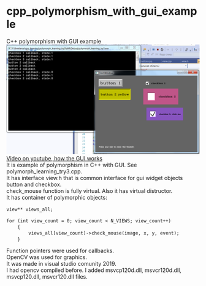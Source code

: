 # cpp_polymorphism_with_gui_example
C++ polymorphism with GUI example
![shcreenshot image](/pictures/screenshot1.png)  
[Video on youtube, how the GUI works](https://www.youtube.com/watch?v=rT4yF9uXxYo)  
It is example of polymorphism in C++ with GUI. See polymorph_learning_try3.cpp.  
It has interface view.h that is common interface for gui widget objects button and checkbox.  
check_mouse function is fully virtual. Also it has virtual distructor.  
It has container of polymorphic objects:  
```
view** views_all;
```
```
for (int view_count = 0; view_count < N_VIEWS; view_count++)
	{
		views_all[view_count]->check_mouse(image, x, y, event);
	}
```
Function pointers were used for callbacks.  
OpenCV was used for graphics.  
It was made in visual studio comunity 2019.  
I had opencv compiled before. I added msvcp120d.dll, msvcr120d.dll, msvcp120.dll, msvcr120.dll files.  

